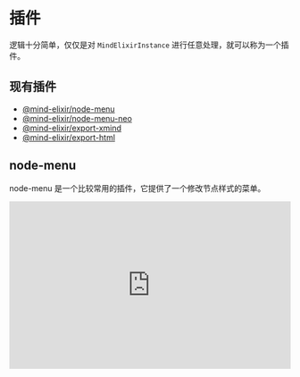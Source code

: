 # 插件

逻辑十分简单，仅仅是对 `MindElixirInstance` 进行任意处理，就可以称为一个插件。

## 现有插件

- [@mind-elixir/node-menu](https://github.com/ssshooter/node-menu)
- [@mind-elixir/node-menu-neo](https://github.com/ssshooter/node-menu-neo)
- [@mind-elixir/export-xmind](https://github.com/ssshooter/export-xmind)
- [@mind-elixir/export-html](https://github.com/ssshooter/export-html)

## node-menu

node-menu 是一个比较常用的插件，它提供了一个修改节点样式的菜单。

<iframe height="300" style="width: 100%;" scrolling="no" title="Untitled" src="https://codepen.io/ssshooter/embed/NWJwBNV?default-tab=js%2Cresult&editable=true" frameborder="no" loading="lazy" allowtransparency="true" allowfullscreen="true">
  See the Pen <a href="https://codepen.io/ssshooter/pen/NWJwBNV">
  Untitled</a> by ssshooter (<a href="https://codepen.io/ssshooter">@ssshooter</a>)
  on <a href="https://codepen.io">CodePen</a>.
</iframe>
